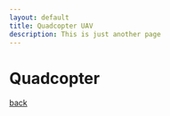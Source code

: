 ```yaml
---
layout: default
title: Quadcopter UAV
description: This is just another page
---
```


# Quadcopter



[back](./)